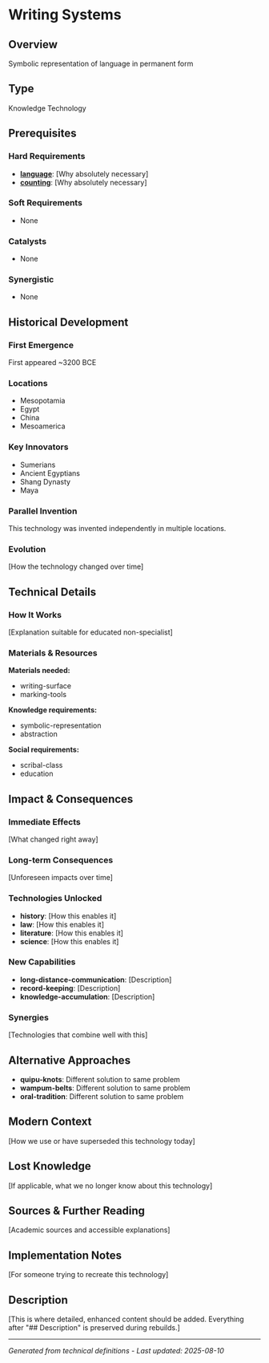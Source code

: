 # Writing Systems

## Overview
Symbolic representation of language in permanent form

## Type
Knowledge Technology

## Prerequisites

### Hard Requirements
- **[language](../language/README.md)**: [Why absolutely necessary]
- **[counting](../counting/README.md)**: [Why absolutely necessary]

### Soft Requirements
- None

### Catalysts
- None

### Synergistic
- None

## Historical Development

### First Emergence
First appeared ~3200 BCE

### Locations
- Mesopotamia
- Egypt
- China
- Mesoamerica

### Key Innovators
- Sumerians
- Ancient Egyptians
- Shang Dynasty
- Maya

### Parallel Invention
This technology was invented independently in multiple locations.

### Evolution
[How the technology changed over time]

## Technical Details

### How It Works
[Explanation suitable for educated non-specialist]

### Materials & Resources
**Materials needed:**
- writing-surface
- marking-tools


**Knowledge requirements:**
- symbolic-representation
- abstraction


**Social requirements:**
- scribal-class
- education

## Impact & Consequences

### Immediate Effects
[What changed right away]

### Long-term Consequences
[Unforeseen impacts over time]

### Technologies Unlocked
- **history**: [How this enables it]
- **law**: [How this enables it]
- **literature**: [How this enables it]
- **science**: [How this enables it]

### New Capabilities
- **long-distance-communication**: [Description]
- **record-keeping**: [Description]
- **knowledge-accumulation**: [Description]

### Synergies
[Technologies that combine well with this]

## Alternative Approaches
- **quipu-knots**: Different solution to same problem
- **wampum-belts**: Different solution to same problem
- **oral-tradition**: Different solution to same problem

## Modern Context
[How we use or have superseded this technology today]

## Lost Knowledge
[If applicable, what we no longer know about this technology]

## Sources & Further Reading
[Academic sources and accessible explanations]

## Implementation Notes
[For someone trying to recreate this technology]

## Description


















[This is where detailed, enhanced content should be added. Everything after "## Description" is preserved during rebuilds.]

---
*Generated from technical definitions - Last updated: 2025-08-10*
